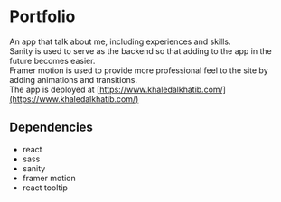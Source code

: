 # Portfolio
An app that talk about me, including experiences and skills. <br />
Sanity is used to serve as the backend so that adding to the app in the future becomes easier. <br />
Framer motion is used to provide more professional feel to the site by adding animations and transitions. <br />
The app is deployed at [https://www.khaledalkhatib.com/](https://www.khaledalkhatib.com/)

## Dependencies 
* react
* sass
* sanity
* framer motion
* react tooltip